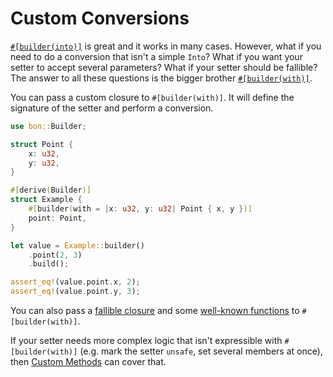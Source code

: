 # Custom Conversions

[`#[builder(into)]`](../../reference/builder/member/into) is great and it works in many cases. However, what if you need to do a conversion that isn't a simple `Into`? What if you want your setter to accept several parameters? What if your setter should be fallible? The answer to all these questions is the bigger brother [`#[builder(with)]`](../../reference/builder/member/with).

You can pass a custom closure to `#[builder(with)]`. It will define the signature of the setter and perform a conversion.

```rust
use bon::Builder;

struct Point {
    x: u32,
    y: u32,
}

#[derive(Builder)]
struct Example {
    #[builder(with = |x: u32, y: u32| Point { x, y })]
    point: Point,
}

let value = Example::builder()
    .point(2, 3)
    .build();

assert_eq!(value.point.x, 2);
assert_eq!(value.point.y, 3);
```

You can also pass a [fallible closure](../../reference/builder/member/with#fallible-setters) and some [well-known functions](../../reference/builder/member/with#well-known-functions) to `#[builder(with)]`.

If your setter needs more complex logic that isn't expressible with `#[builder(with)]` (e.g. mark the setter `unsafe`, set several members at once), then [Custom Methods](./custom-methods) can cover that.
